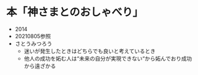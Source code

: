 
# 本「神さまとのおしゃべり」
- 2014
- 20210805参照
- さとうみつろう
    - 迷いが発生したときはどちらでも良いと考えているとき
    - 他人の成功を妬む人は“未来の自分が実現できない“から妬んでおり成功から遠ざかる
